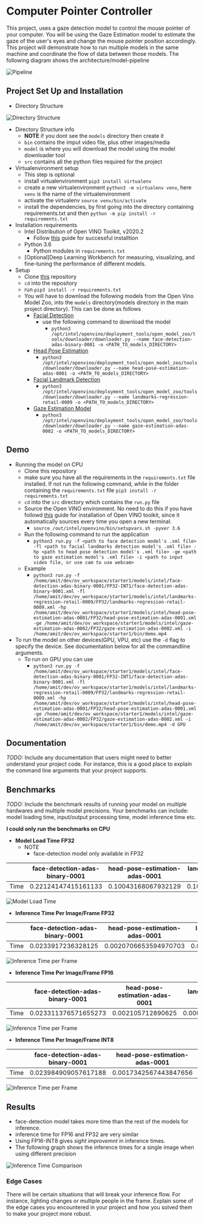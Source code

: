 # Computer Pointer Controller

This project, uses a gaze detection model to control the mouse pointer of your computer. You will be using the Gaze Estimation model to estimate the gaze of the user's eyes and change the mouse pointer position accordingly. This project will demonstrate how to run multiple models in the same machine and coordinate the flow of data between those models. The following diagram shows the architecture/model-pipeline

![Pipeline](./bin/pipeline.png)

## Project Set Up and Installation
- Directory Structure

![Directory Structure](./bin/dir_struct.png)

- Directory Structure info
	- **NOTE** if you dont see the `models` directory then create it
	- `bin` contains the imput video file, plus other images/media
	- `model` is where you will download the model using the model downloader tool
	- `src` contains all the python files required for the project
- Virtualenvironment setup
	- This step is optional
	- install virtualenvironment
		`pip3 install virtualenv`
	- create a new virtualenvironment
		`python3 -m virtualenv venv`, here `venv` is the name of the virtualenvironment
	- activate the virtualenv
		`source venv/bin/activate`
	- install the dependencies, by first going into the directory containing requirements.txt and then
		`python -m pip install -r requirements.txt`
- Installation requirements
	- Intel Distribution of Open VINO Toolkit, v2020.2
		- Follow [this](https://docs.openvinotoolkit.org/2020.2/_docs_install_guides_installing_openvino_linux.html) guide for successful installtion
	- Python 3.6
		- Python modules in `requirements.txt`
	- [Optional]Deep Learning Workbench for measuring, visualizing, and fine-tuning the performance of different models.
- Setup
	- Clone [this]() repository
	- `cd` into the repository
	- run `pip3 install -r requirements.txt`
	- You will have to download the following models from the Open Vino Model Zoo, into the `models` directory(models directory in the main project directory). This can be done as follows
		- [Facial Detection](https://docs.openvinotoolkit.org/latest/_models_intel_face_detection_adas_binary_0001_description_face_detection_adas_binary_0001.html)
			- use the following command to download the model
				- `python3 /opt/intel/openvino/deployment_tools/open_model_zoo/tools/downloader/downloader.py --name face-detection-adas-binary-0001 -o <PATH_TO_models_DIRECTORY>`
		- [Head Pose Estimation](https://docs.openvinotoolkit.org/latest/_models_intel_head_pose_estimation_adas_0001_description_head_pose_estimation_adas_0001.html)
			- `python3 /opt/intel/openvino/deployment_tools/open_model_zoo/tools/downloader/downloader.py --name head-pose-estimation-adas-0001 -o <PATH_TO_models_DIRECTORY>`
		- [Facial Landmark Detection](https://docs.openvinotoolkit.org/latest/_models_intel_landmarks_regression_retail_0009_description_landmarks_regression_retail_0009.html)
			- `python3 /opt/intel/openvino/deployment_tools/open_model_zoo/tools/downloader/downloader.py --name landmarks-regression-retail-0009 -o <PATH_TO_models_DIRECTORY>`
		- [Gaze Estimation Model](https://docs.openvinotoolkit.org/latest/_models_intel_gaze_estimation_adas_0002_description_gaze_estimation_adas_0002.html)
			- `python3 /opt/intel/openvino/deployment_tools/open_model_zoo/tools/downloader/downloader.py --name gaze-estimation-adas-0002 -o <PATH_TO_models_DIRECTORY>`

## Demo
- Running the model on CPU
	- Clone this repository
	- make sure you have all the requirements in the `requirements.txt` file installed. If not run the following command, while in the folder containing the `requirements.txt` file
		`pip3 install -r requirements.txt`
	- `cd` into the `src` directory which contains the `run.py` file
	- Source the Open VINO environment. No need to do this if you have followd [this](https://docs.openvinotoolkit.org/2020.2/_docs_install_guides_installing_openvino_linux.html) guide for installation of Open VINO toolkit, since it automatically sources every time you open a new terminal.
		- `source /out/intel/openvino/bin/setupvars.sh -pyver 3.6`
	- Run the following command to run the application
		- `python3 run.py -f <path to face detection model's .xml file> -fl <path to facial landmarks detection model's .xml file> -hp <path to head pose detection model's .xml file> -ge <path to gaze estimation model's .xml file> -i <path to input video file, or use cam to use webcam>`
	- Example 
		- `python3 run.py -f /home/amit/dev/ov_workspace/starter1/models/intel/face-detection-adas-binary-0001/FP32-INT1/face-detection-adas-binary-0001.xml -fl /home/amit/dev/ov_workspace/starter1/models/intel/landmarks-regression-retail-0009/FP32/landmarks-regression-retail-0009.xml -hp /home/amit/dev/ov_workspace/starter1/models/intel/head-pose-estimation-adas-0001/FP32/head-pose-estimation-adas-0001.xml -ge /home/amit/dev/ov_workspace/starter1/models/intel/gaze-estimation-adas-0002/FP32/gaze-estimation-adas-0002.xml -i /home/amit/dev/ov_workspace/starter1/bin/demo.mp4`
- To run the model on other devices(GPU, VPU, etc) use the `-d` flag to specify the device. See documentation below for all the commandline arguments.
	- To run on GPU you can use 
		- `python3 run.py -f /home/amit/dev/ov_workspace/starter1/models/intel/face-detection-adas-binary-0001/FP32-INT1/face-detection-adas-binary-0001.xml -fl /home/amit/dev/ov_workspace/starter1/models/intel/landmarks-regression-retail-0009/FP32/landmarks-regression-retail-0009.xml -hp /home/amit/dev/ov_workspace/starter1/models/intel/head-pose-estimation-adas-0001/FP32/head-pose-estimation-adas-0001.xml -ge /home/amit/dev/ov_workspace/starter1/models/intel/gaze-estimation-adas-0002/FP32/gaze-estimation-adas-0002.xml -i /home/amit/dev/ov_workspace/starter1/bin/demo.mp4 -d GPU`

## Documentation
*TODO:* Include any documentation that users might need to better understand your project code. For instance, this is a good place to explain the command line arguments that your project supports.

## Benchmarks
*TODO:* Include the benchmark results of running your model on multiple hardwares and multiple model precisions. Your benchmarks can include: model loading time, input/output processing time, model inference time etc.

**I could only run the benchmarks on CPU**

- **Model Load Time FP32**
	- NOTE
		- face-detection model only available in FP32

| | face-detection-adas-binary-0001 | head-pose-estimation-adas-0001 | landmarks-regression-retail-0009 | gaze-estimation-adas-0002 |
|--------------------|--------------------|--------------------|--------------------|--------------------|
| Time | 0.22124147415161133 | 0.10043168067932129 | 0.10894560813903809 | 0.13179564476013184 |

![Model Load Time](./bin/model_load_times.png)

- **Inference Time Per Image/Frame FP32**

| | face-detection-adas-binary-0001 | head-pose-estimation-adas-0001 | landmarks-regression-retail-0009 | gaze-estimation-adas-0002 |
|--------------------|--------------------|--------------------|--------------------|--------------------|
| Time | 0.0233917236328125 | 0.0020706653594970703 | 0.0005180835723876953 | 0.002633810043334961 |

![Inference Time per Frame](./bin/infer_time_1.png)

- **Inference Time Per Image/Frame FP16**

| | face-detection-adas-binary-0001 | head-pose-estimation-adas-0001 | landmarks-regression-retail-0009 | gaze-estimation-adas-0002 |
|--------------------|--------------------|--------------------|--------------------|--------------------|
| Time | 0.023311376571655273 | 0.002105712890625 | 0.0005965232849121094 | 0.002634763717651367 |

![Inference Time per Frame](./bin/infer_time_2.png)

- **Inference Time Per Image/Frame INT8**

| | face-detection-adas-binary-0001 | head-pose-estimation-adas-0001 | landmarks-regression-retail-0009 | gaze-estimation-adas-0002 |
|--------------------|--------------------|--------------------|--------------------|--------------------|
| Time | 0.023984909057617188 | 0.0017342567443847656 | 0.0005090236663818359 | 0.0017406940460205078 |

![Inference Time per Frame](./bin/infer_time_3.png)


## Results
- face-detection model takes more time than the rest of the models for inference.
- inference time for FP16 and FP32 are very similar
- Using FP16-INT8 gives _sight improvemnt_ in inference times.
- The following graph shows the inference times for a single image when using different precision

![Inference Time Comparison](./bin/inf_time_comp.png)

### Edge Cases
There will be certain situations that will break your inference flow. For instance, lighting changes or multiple people in the frame. Explain some of the edge cases you encountered in your project and how you solved them to make your project more robust.
